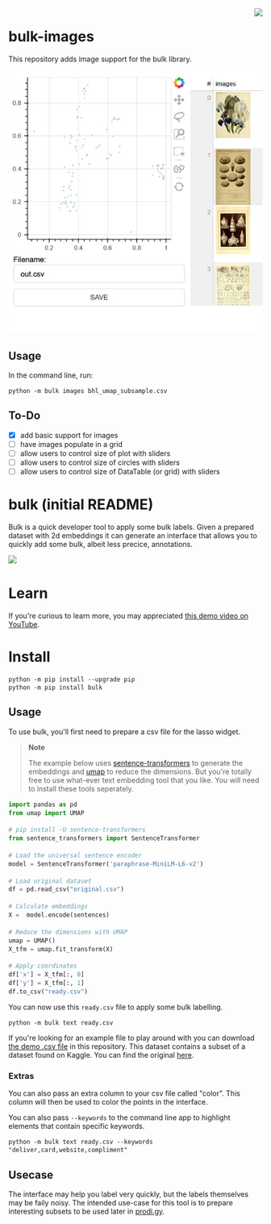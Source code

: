 <img src="lasso.svg" align="right" >

# bulk-images
This repository adds image support for the bulk library.

![](screenshot-images.JPG)


## Usage
In the command line, run:
```
python -m bulk images bhl_umap_subsample.csv
```

## To-Do
- [x] add basic support for images
- [ ] have images populate in a grid
- [ ] allow users to control size of plot with sliders
- [ ] allow users to control size of circles with sliders
- [ ] allow users to control size of DataTable (or grid) with sliders

# bulk (initial README)

Bulk is a quick developer tool to apply some bulk labels. Given a prepared dataset with 2d embeddings it can generate an interface that allows you to quickly add some bulk, albeit less precice, annotations.

![](screenshot.png)

# Learn

If you're curious to learn more, you may appreciated [this demo video on YouTube](https://www.youtube.com/watch?v=gDk7_f3ovIk&ab_channel=Explosion).

# Install

```
python -m pip install --upgrade pip
python -m pip install bulk
```

## Usage

To use bulk, you'll first need to prepare a csv file for the lasso widget.

> **Note**
>
> The example below uses [sentence-transformers](https://www.sbert.net/) to generate the embeddings and [umap](https://umap-learn.readthedocs.io/) to reduce the dimensions. But you're  totally free to use what-ever text embedding tool that you like. You will need to install these tools seperately.

```python
import pandas as pd
from umap import UMAP

# pip install -U sentence-transformers
from sentence_transformers import SentenceTransformer

# Load the universal sentence encoder
model = SentenceTransformer('paraphrase-MiniLM-L6-v2')

# Load original dataset
df = pd.read_csv("original.csv")

# Calculate embeddings
X =  model.encode(sentences)

# Reduce the dimensions with UMAP
umap = UMAP()
X_tfm = umap.fit_transform(X)

# Apply coordinates
df['x'] = X_tfm[:, 0]
df['y'] = X_tfm[:, 1]
df.to_csv("ready.csv")
```

You can now use this `ready.csv` file to apply some bulk labelling.

```
python -m bulk text ready.csv
```

If you're looking for an example file to play around with you can download
[the demo .csv file](https://github.com/koaning/bulk/blob/main/cluestarred.csv) in this repository. This dataset
contains a subset of a dataset found on Kaggle. You can find the original [here](https://www.kaggle.com/datasets/thoughtvector/customer-support-on-twitter).

### Extras

You can also pass an extra column to your csv file called "color". This column will then be used to color the points in the interface.

You can also pass `--keywords` to the command line app to highlight elements that contain specific keywords.

```
python -m bulk text ready.csv --keywords "deliver,card,website,compliment"
```

## Usecase

The interface may help you label very quickly, but the labels themselves may be faily noisy. The intended use-case for this tool is to prepare interesting subsets to be used later in [prodi.gy](https://prodi.gy).

